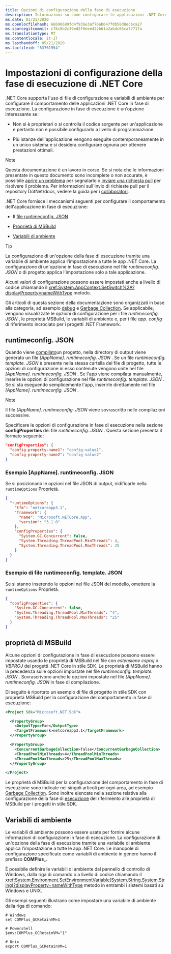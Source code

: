 ```yaml
---
title: Opzioni di configurazione della fase di esecuzione
description: Informazioni su come configurare le applicazioni .NET Core usando le impostazioni di configurazione in fase di esecuzione.
ms.date: 01/21/2020
ms.openlocfilehash: 68690689fd4f936e3af76ab647f0b58d8ec6ca27
ms.sourcegitcommit: c76c8b2c39ed2f0eee422b61a2ab4c05ca7771fa
ms.translationtype: MT
ms.contentlocale: it-IT
ms.lasthandoff: 05/21/2020
ms.locfileid: "83761954"
---
```

# <a name="net-core-run-time-configuration-settings"></a>Impostazioni di configurazione della fase di esecuzione di .NET Core

.NET Core supporta l'uso di file di configurazione e variabili di ambiente per configurare il comportamento delle applicazioni .NET Core in fase di esecuzione. La configurazione in fase di esecuzione è un'opzione interessante se:

- Non si è proprietari o si controlla il codice sorgente per un'applicazione e pertanto non è possibile configurarlo a livello di programmazione.

- Più istanze dell'applicazione vengono eseguite contemporaneamente in un unico sistema e si desidera configurare ognuna per ottenere prestazioni ottimali.

> [!NOTE]
> Questa documentazione è un lavoro in corso. Se si nota che le informazioni presentate in questo documento sono incomplete o non accurate, è possibile [aprire un problema](https://github.com/dotnet/docs/issues) per segnalarlo o [inviare una richiesta pull](https://github.com/dotnet/docs/pulls) per risolvere il problema. Per informazioni sull'invio di richieste pull per il repository DotNet/docs, vedere la guida per i [collaboratori](https://docs.microsoft.com/contribute/dotnet/dotnet-contribute).

.NET Core fornisce i meccanismi seguenti per configurare il comportamento dell'applicazione in fase di esecuzione:

- Il [file runtimeconfig. JSON](#runtimeconfigjson)

- [Proprietà di MSBuild](#msbuild-properties)

- [Variabili di ambiente](#environment-variables)

> [!TIP]
> La configurazione di un'opzione della fase di esecuzione tramite una variabile di ambiente applica l'impostazione a tutte le app .NET Core. La configurazione di un'opzione in fase di esecuzione nel file *runtimeconfig. JSON* o di progetto applica l'impostazione solo a tale applicazione.

Alcuni valori di configurazione possono essere impostati anche a livello di codice chiamando il <xref:System.AppContext.SetSwitch%2A?displayProperty=nameWithType> metodo.

Gli articoli di questa sezione della documentazione sono organizzati in base alla categoria, ad esempio [debug](debugging-profiling.md) e [Garbage Collection](garbage-collector.md). Se applicabile, vengono visualizzate le opzioni di configurazione per i file *runtimeconfig. JSON* , le proprietà MSBuild, le variabili di ambiente e, per i file *app. config* di riferimento incrociato per i progetti .NET Framework.

## <a name="runtimeconfigjson"></a>runtimeconfig. JSON

Quando viene [compilato](../tools/dotnet-build.md)un progetto, nella directory di output viene generato un file *[AppName]. runtimeconfig. JSON* . Se un file *runtimeconfig. template. JSON* è presente nella stessa cartella del file di progetto, tutte le opzioni di configurazione in esso contenute vengono unite nel file *[AppName]. runtimeconfig. JSON* . Se l'app viene compilata manualmente, inserire le opzioni di configurazione nel file *runtimeconfig. template. JSON* . Se si sta eseguendo semplicemente l'app, inserirle direttamente nel file *[AppName]. runtimeconfig. JSON* .

> [!NOTE]
> Il file *[AppName]. runtimeconfig. JSON* viene sovrascritto nelle compilazioni successive.

Specificare le opzioni di configurazione in fase di esecuzione nella sezione **configProperties** dei file *runtimeconfig. JSON* . Questa sezione presenta il formato seguente:

```json
"configProperties": {
  "config-property-name1": "config-value1",
  "config-property-name2": "config-value2"
}
```

### <a name="example-appnameruntimeconfigjson-file"></a>Esempio [AppName]. runtimeconfig. JSON

Se si posizionano le opzioni nel file JSON di output, nidificarle nella `runtimeOptions` Proprietà.

```json
{
  "runtimeOptions": {
    "tfm": "netcoreapp3.1",
    "framework": {
      "name": "Microsoft.NETCore.App",
      "version": "3.1.0"
    },
    "configProperties": {
      "System.GC.Concurrent": false,
      "System.Threading.ThreadPool.MinThreads": 4,
      "System.Threading.ThreadPool.MaxThreads": 25
    }
  }
}
```

### <a name="example-runtimeconfigtemplatejson-file"></a>Esempio di file runtimeconfig. template. JSON

Se si stanno inserendo le opzioni nel file JSON del modello, omettere la `runtimeOptions` Proprietà.

```json
{
  "configProperties": {
    "System.GC.Concurrent": false,
    "System.Threading.ThreadPool.MinThreads": "4",
    "System.Threading.ThreadPool.MaxThreads": "25"
  }
}
```

## <a name="msbuild-properties"></a>proprietà di MSBuild

Alcune opzioni di configurazione in fase di esecuzione possono essere impostate usando le proprietà di MSBuild nel file con *estensione csproj* o *VBPROJ* dei progetti .NET Core in stile SDK. Le proprietà di MSBuild hanno la precedenza sulle opzioni impostate nel file *runtimeconfig. template. JSON* . Sovrascrivono anche le opzioni impostate nel file *[AppName]. runtimeconfig. JSON* in fase di compilazione.

Di seguito è riportato un esempio di file di progetto in stile SDK con proprietà MSBuild per la configurazione del comportamento in fase di esecuzione:

```xml
<Project Sdk="Microsoft.NET.Sdk">

  <PropertyGroup>
    <OutputType>Exe</OutputType>
    <TargetFramework>netcoreapp3.1</TargetFramework>
  </PropertyGroup>

  <PropertyGroup>
    <ConcurrentGarbageCollection>false</ConcurrentGarbageCollection>
    <ThreadPoolMinThreads>4</ThreadPoolMinThreads>
    <ThreadPoolMaxThreads>25</ThreadPoolMaxThreads>
  </PropertyGroup>

</Project>
```

Le proprietà di MSBuild per la configurazione del comportamento in fase di esecuzione sono indicate nei singoli articoli per ogni area, ad esempio [Garbage Collection](garbage-collector.md). Sono inoltre elencate nella sezione relativa alla configurazione della fase di [esecuzione](../project-sdk/msbuild-props.md#run-time-configuration-properties) del riferimento alle proprietà di MSBuild per i progetti in stile SDK.

## <a name="environment-variables"></a>Variabili di ambiente

Le variabili di ambiente possono essere usate per fornire alcune informazioni di configurazione in fase di esecuzione. La configurazione di un'opzione della fase di esecuzione tramite una variabile di ambiente applica l'impostazione a tutte le app .NET Core. Le manopole di configurazione specificate come variabili di ambiente in genere hanno il prefisso **COMPlus_**.

È possibile definire le variabili di ambiente dal pannello di controllo di Windows, dalla riga di comando o a livello di codice chiamando il <xref:System.Environment.SetEnvironmentVariable(System.String,System.String)?displayProperty=nameWithType> metodo in entrambi i sistemi basati su Windows e UNIX.

Gli esempi seguenti illustrano come impostare una variabile di ambiente dalla riga di comando:

```shell
# Windows
set COMPlus_GCRetainVM=1

# Powershell
$env:COMPlus_GCRetainVM="1"

# Unix
export COMPlus_GCRetainVM=1
```

